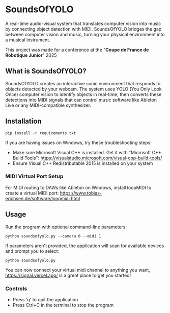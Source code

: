 # SoundsOfYOLO

A real-time audio-visual system that translates computer vision into music by connecting object detection with MIDI.
SoundsOfYOLO bridges the gap between computer vision and music, turning your physical environment into a musical instrument.

This project was made for a conference at the "**Coupe de France de Robotique Junior**" 2025

## What is SoundsOfYOLO?

SoundsOfYOLO creates an interactive sonic environment that responds to objects detected by your webcam. The system uses YOLO (You Only Look Once) computer vision to identify objects in real-time, then converts these detections into MIDI signals that can control music software like Ableton Live or any MIDI-compatible synthesizer.

## Installation

```
pip install -r requirements.txt
```

If you are having issues on Windows, try these troubleshooting steps:
- Make sure Microsoft Visual C++ is installed. Get it with "Microsoft C++ Build Tools": https://visualstudio.microsoft.com/visual-cpp-build-tools/ 
- Ensure Visual C++ Redistributable 2015 is installed on your system

### MIDI Virtual Port Setup

For MIDI routing to DAWs like Ableton on Windows, install loopMIDI to create a virtual MIDI port:
https://www.tobias-erichsen.de/software/loopmidi.html

## Usage

Run the program with optional command-line parameters:
```
python soundsofyolo.py --camera 0 --midi 1
```

If parameters aren't provided, the application will scan for available devices and prompt you to select:
```
python soundsofyolo.py
```

You can now connect your virtual midi channel to anything you want, https://signal.vercel.app/ is a great place to get you started!

### Controls
- Press 'q' to quit the application
- Press Ctrl+C in the terminal to stop the program
